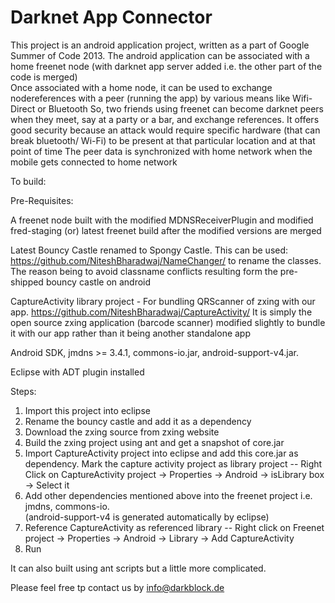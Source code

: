 Darknet App Connector
=======

This project is an android application project, written as a part of Google Summer of Code 2013.
The android application can be associated with a home freenet node (with darknet app server added i.e. the other part of the code is merged)  
Once associated with a home node, it can be used to exchange nodereferences with a peer (running the app) by various means like Wifi-Direct or Bluetooth
So, two friends using freenet can become darknet peers when they meet, say at a party or a bar, and exchange references. 
It offers good security because an attack would require specific hardware (that can break bluetooth/ Wi-Fi) to be present at that particular location and at that point of time
The peer data is synchronized with home network when the mobile gets connected to home network

To build:

Pre-Requisites:

A freenet node built with the modified MDNSReceiverPlugin and modified fred-staging
(or) latest freenet build after the modified versions are merged

Latest Bouncy Castle renamed to Spongy Castle. This can be used: https://github.com/NiteshBharadwaj/NameChanger/ to rename the classes. 
The reason being to avoid classname conflicts resulting form the pre-shipped bouncy castle on android

CaptureActivity library project - For bundling QRScanner of zxing with our app. 
https://github.com/NiteshBharadwaj/CaptureActivity/
It is simply the open source zxing application (barcode scanner) modified slightly to bundle it with our app rather than it being another standalone app

Android SDK,
jmdns >= 3.4.1,
commons-io.jar,
android-support-v4.jar.

Eclipse with ADT plugin installed

Steps:
1) Import this project into eclipse
2) Rename the bouncy castle and add it as a dependency
3) Download the zxing source from zxing website
4) Build the zxing project using ant and get a snapshot of core.jar
5) Import CaptureActivity project into eclipse and add this core.jar as dependency. 
Mark the capture activity project as library project --  Right Click on CaptureActivity project -> Properties -> Android -> isLibrary box -> Select it
6) Add other dependencies mentioned above into the freenet project i.e. jmdns, commons-io.    
(android-support-v4 is generated automatically by eclipse)
7) Reference CaptureActivity as referenced library -- Right click on Freenet project -> Properties -> Android -> Library -> Add CaptureActivity
8) Run 

It can also built using ant scripts but a little more complicated.

Please feel free tp contact us by info@darkblock.de


